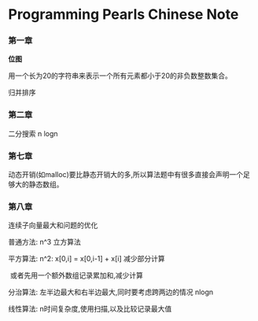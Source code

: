 # Programming Pearls Chinese Note



### 第一章

**位图**

用一个长为20的字符串来表示一个所有元素都小于20的非负数整数集合。

归并排序



### 第二章

二分搜索  n logn



### 第七章

动态开销(如malloc)要比静态开销大的多,所以算法题中有很多直接会声明一个足够大的静态数组。





### 第八章

连续子向量最大和问题的优化

普通方法: n^3  立方算法

平方算法: n^2:   x[0,i] = x[0,i-1]  + x[i]   减少部分计算

​				或者先用一个额外数组记录累加和,减少计算

分治算法: 左半边最大和右半边最大,同时要考虑跨两边的情况   nlogn

线性算法:  n时间复杂度,使用扫描,以及比较记录最大值



